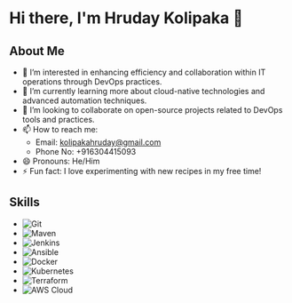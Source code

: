# Hi there, I'm Hruday Kolipaka 👋
## About Me
- 👀 I’m interested in enhancing efficiency and collaboration within IT operations through DevOps practices.
- 🌱 I’m currently learning more about cloud-native technologies and advanced automation techniques.
- 💞️ I’m looking to collaborate on open-source projects related to DevOps tools and practices.
- 📫 How to reach me: 
  - Email: kolipakahruday@gmail.com  
  - Phone No: +916304415093  
- 😄 Pronouns: He/Him
- ⚡ Fun fact: I love experimenting with new recipes in my free time!

## Skills
- ![Git](https://img.shields.io/badge/Git-90%25-success)
- ![Maven](https://img.shields.io/badge/Maven-85%25-success)
- ![Jenkins](https://img.shields.io/badge/Jenkins-80%25-success)
- ![Ansible](https://img.shields.io/badge/Ansible-85%25-success)
- ![Docker](https://img.shields.io/badge/Docker-90%25-success)
- ![Kubernetes](https://img.shields.io/badge/Kubernetes-80%25-success)
- ![Terraform](https://img.shields.io/badge/Terraform-85%25-success)
- ![AWS Cloud](https://img.shields.io/badge/AWS_Cloud-90%25-success)



<!---
Hruday143/Hruday143 is a ✨ special ✨ repository because its `README.md` (this file) appears on your GitHub profile.
You can click the Preview link to take a look at your changes.
--->

